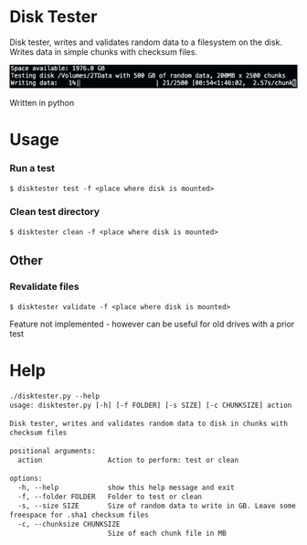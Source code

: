 # Disk Tester

Disk tester, writes and validates random data to a filesystem on the disk. Writes data in simple chunks with checksum files.

![Example running output](docs/example-test-output.png)

Written in python

# Usage

### Run a test

`$ disktester test -f <place where disk is mounted>`

### Clean test directory

`$ disktester clean -f <place where disk is mounted>`

## Other

### Revalidate files

`$ disktester validate -f <place where disk is mounted>`

Feature not implemented - however can be useful for old drives with a prior test

# Help

```
./disktester.py --help                                       
usage: disktester.py [-h] [-f FOLDER] [-s SIZE] [-c CHUNKSIZE] action

Disk tester, writes and validates random data to disk in chunks with checksum files

positional arguments:
  action                Action to perform: test or clean

options:
  -h, --help            show this help message and exit
  -f, --folder FOLDER   Folder to test or clean
  -s, --size SIZE       Size of random data to write in GB. Leave some freespace for .sha1 checksum files
  -c, --chunksize CHUNKSIZE
                        Size of each chunk file in MB
```